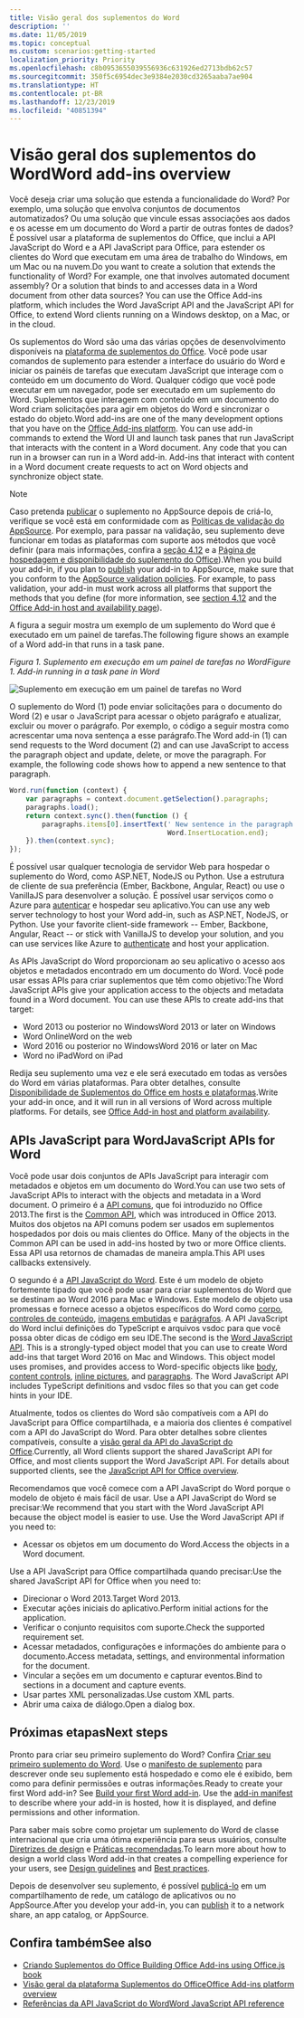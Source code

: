 ```yaml
---
title: Visão geral dos suplementos do Word
description: ''
ms.date: 11/05/2019
ms.topic: conceptual
ms.custom: scenarios:getting-started
localization_priority: Priority
ms.openlocfilehash: c8b0953655039556936c631926ed2713bdb62c57
ms.sourcegitcommit: 350f5c6954dec3e9384e2030cd3265aaba7ae904
ms.translationtype: HT
ms.contentlocale: pt-BR
ms.lasthandoff: 12/23/2019
ms.locfileid: "40851394"
---
```

# <a name="word-add-ins-overview"></a><span data-ttu-id="4e526-102">Visão geral dos suplementos do Word</span><span class="sxs-lookup"><span data-stu-id="4e526-102">Word add-ins overview</span></span>

<span data-ttu-id="4e526-p101">Você deseja criar uma solução que estenda a funcionalidade do Word? Por exemplo, uma solução que envolva conjuntos de documentos automatizados? Ou uma solução que vincule essas associações aos dados e os acesse em um documento do Word a partir de outras fontes de dados? É possível usar a plataforma de suplementos do Office, que inclui a API JavaScript do Word e a API JavaScript para Office, para estender os clientes do Word que executam em uma área de trabalho do Windows, em um Mac ou na nuvem.</span><span class="sxs-lookup"><span data-stu-id="4e526-p101">Do you want to create a solution that extends the functionality of Word? For example, one that involves automated document assembly? Or a solution that binds to and accesses data in a Word document from other data sources? You can use the Office Add-ins platform, which includes the Word JavaScript API and the JavaScript API for Office, to extend Word clients running on a Windows desktop, on a Mac, or in the cloud.</span></span>

<span data-ttu-id="4e526-p102">Os suplementos do Word são uma das várias opções de desenvolvimento disponíveis na [plataforma de suplementos do Office](../overview/office-add-ins.md). Você pode usar comandos de suplemento para estender a interface do usuário do Word e iniciar os painéis de tarefas que executam JavaScript que interage com o conteúdo em um documento do Word. Qualquer código que você pode executar em um navegador, pode ser executado em um suplemento do Word. Suplementos que interagem com conteúdo em um documento do Word criam solicitações para agir em objetos do Word e sincronizar o estado do objeto.</span><span class="sxs-lookup"><span data-stu-id="4e526-p102">Word add-ins are one of the many development options that you have on the [Office Add-ins platform](../overview/office-add-ins.md). You can use add-in commands to extend the Word UI and launch task panes that run JavaScript that interacts with the content in a Word document. Any code that you can run in a browser can run in a Word add-in. Add-ins that interact with content in a Word document create requests to act on Word objects and synchronize object state.</span></span> 

> [!NOTE]
> <span data-ttu-id="4e526-p103">Caso pretenda [publicar](../publish/publish.md) o suplemento no AppSource depois de criá-lo, verifique se você está em conformidade com as [Políticas de validação do AppSource](/office/dev/store/validation-policies). Por exemplo, para passar na validação, seu suplemento deve funcionar em todas as plataformas com suporte aos métodos que você definir (para mais informações, confira a [seção 4.12](/office/dev/store/validation-policies#4-apps-and-add-ins-behave-predictably) e a [Página de hospedagem e disponibilidade do suplemento do Office](../overview/office-add-in-availability.md)).</span><span class="sxs-lookup"><span data-stu-id="4e526-p103">When you build your add-in, if you plan to [publish](../publish/publish.md) your add-in to AppSource, make sure that you conform to the [AppSource validation policies](/office/dev/store/validation-policies). For example, to pass validation, your add-in must work across all platforms that support the methods that you define (for more information, see [section 4.12](/office/dev/store/validation-policies#4-apps-and-add-ins-behave-predictably) and the [Office Add-in host and availability page](../overview/office-add-in-availability.md)).</span></span>

<span data-ttu-id="4e526-113">A figura a seguir mostra um exemplo de um suplemento do Word que é executado em um painel de tarefas.</span><span class="sxs-lookup"><span data-stu-id="4e526-113">The following figure shows an example of a Word add-in that runs in a task pane.</span></span>

<span data-ttu-id="4e526-114">*Figura 1. Suplemento em execução em um painel de tarefas no Word*</span><span class="sxs-lookup"><span data-stu-id="4e526-114">*Figure 1. Add-in running in a task pane in Word*</span></span>

![Suplemento em execução em um painel de tarefas no Word](../images/word-add-in-show-host-client.png)

<span data-ttu-id="4e526-p104">O suplemento do Word (1) pode enviar solicitações para o documento do Word (2) e usar o JavaScript para acessar o objeto parágrafo e atualizar, excluir ou mover o parágrafo. Por exemplo, o código a seguir mostra como acrescentar uma nova sentença a esse parágrafo.</span><span class="sxs-lookup"><span data-stu-id="4e526-p104">The Word add-in (1) can send requests to the Word document (2) and can use JavaScript to access the paragraph object and update, delete, or move the paragraph. For example, the following code shows how to append a new sentence to that paragraph.</span></span>

```js
Word.run(function (context) {
    var paragraphs = context.document.getSelection().paragraphs;
    paragraphs.load();
    return context.sync().then(function () {
        paragraphs.items[0].insertText(' New sentence in the paragraph.',
                                       Word.InsertLocation.end);
    }).then(context.sync);
});

```

<span data-ttu-id="4e526-p105">É possível usar qualquer tecnologia de servidor Web para hospedar o suplemento do Word, como ASP.NET, NodeJS ou Python. Use a estrutura de cliente de sua preferência (Ember, Backbone, Angular, React) ou use o VanillaJS para desenvolver a solução. É possível usar serviços como o Azure para [autenticar](../develop/overview-authn-authz.md) e hospedar seu aplicativo.</span><span class="sxs-lookup"><span data-stu-id="4e526-p105">You can use any web server technology to host your Word add-in, such as ASP.NET, NodeJS, or Python. Use your favorite client-side framework -- Ember, Backbone, Angular, React -- or stick with VanillaJS to develop your solution, and you can use services like Azure to [authenticate](../develop/overview-authn-authz.md) and host your application.</span></span>

<span data-ttu-id="4e526-p106">As APIs JavaScript do Word proporcionam ao seu aplicativo o acesso aos objetos e metadados encontrado em um documento do Word. Você pode usar essas APIs para criar suplementos que têm como objetivo:</span><span class="sxs-lookup"><span data-stu-id="4e526-p106">The Word JavaScript APIs give your application access to the objects and metadata found in a Word document. You can use these APIs to create add-ins that target:</span></span>

* <span data-ttu-id="4e526-122">Word 2013 ou posterior no Windows</span><span class="sxs-lookup"><span data-stu-id="4e526-122">Word 2013 or later on Windows</span></span>
* <span data-ttu-id="4e526-123">Word Online</span><span class="sxs-lookup"><span data-stu-id="4e526-123">Word on the web</span></span>
* <span data-ttu-id="4e526-124">Word 2016 ou posterior no Windows</span><span class="sxs-lookup"><span data-stu-id="4e526-124">Word 2016 or later on Mac</span></span>
* <span data-ttu-id="4e526-125">Word no iPad</span><span class="sxs-lookup"><span data-stu-id="4e526-125">Word on iPad</span></span>

<span data-ttu-id="4e526-p107">Redija seu suplemento uma vez e ele será executado em todas as versões do Word em várias plataformas. Para obter detalhes, consulte [Disponibilidade de Suplementos do Office em hosts e plataformas](../overview/office-add-in-availability.md).</span><span class="sxs-lookup"><span data-stu-id="4e526-p107">Write your add-in once, and it will run in all versions of Word across multiple platforms. For details, see [Office Add-in host and platform availability](../overview/office-add-in-availability.md).</span></span>

## <a name="javascript-apis-for-word"></a><span data-ttu-id="4e526-128">APIs JavaScript para Word</span><span class="sxs-lookup"><span data-stu-id="4e526-128">JavaScript APIs for Word</span></span>

<span data-ttu-id="4e526-129">Você pode usar dois conjuntos de APIs JavaScript para interagir com metadados e objetos em um documento do Word.</span><span class="sxs-lookup"><span data-stu-id="4e526-129">You can use two sets of JavaScript APIs to interact with the objects and metadata in a Word document.</span></span> <span data-ttu-id="4e526-130">O primeiro é a [API comuns](/javascript/api/office), que foi introduzido no Office 2013.</span><span class="sxs-lookup"><span data-stu-id="4e526-130">The first is the [Common API](/javascript/api/office), which was introduced in Office 2013.</span></span> <span data-ttu-id="4e526-131">Muitos dos objetos na API comuns podem ser usados em suplementos hospedados por dois ou mais clientes do Office. </span><span class="sxs-lookup"><span data-stu-id="4e526-131">Many of the objects in the Common API can be used in add-ins hosted by two or more Office clients.</span></span> <span data-ttu-id="4e526-132">Essa API usa retornos de chamadas de maneira ampla.</span><span class="sxs-lookup"><span data-stu-id="4e526-132">This API uses callbacks extensively.</span></span>

<span data-ttu-id="4e526-p109">O segundo é a [API JavaScript do Word](/javascript/api/word). Este é um modelo de objeto fortemente tipado que você pode usar para criar suplementos do Word que se destinam ao Word 2016 para Mac e Windows. Este modelo de objeto usa promessas e fornece acesso a objetos específicos do Word como [corpo](/javascript/api/word/word.body), [controles de conteúdo](/javascript/api/word/word.contentcontrol), [imagens embutidas](/javascript/api/word/word.inlinepicture) e [parágrafos](/javascript/api/word/word.paragraph). A API JavaScript do Word inclui definições do TypeScript e arquivos vsdoc para que você possa obter dicas de código em seu IDE.</span><span class="sxs-lookup"><span data-stu-id="4e526-p109">The second is the [Word JavaScript API](/javascript/api/word). This is a strongly-typed object model that you can use to create Word add-ins that target Word 2016 on Mac and Windows. This object model uses promises, and provides access to Word-specific objects like [body](/javascript/api/word/word.body), [content controls](/javascript/api/word/word.contentcontrol), [inline pictures](/javascript/api/word/word.inlinepicture), and [paragraphs](/javascript/api/word/word.paragraph). The Word JavaScript API includes TypeScript definitions and vsdoc files so that you can get code hints in your IDE.</span></span>

<span data-ttu-id="4e526-p110">Atualmente, todos os clientes do Word são compatíveis com a API do JavaScript para Office compartilhada, e a maioria dos clientes é compatível com a API do JavaScript do Word. Para obter detalhes sobre clientes compatíveis, consulte a [visão geral da API do JavaScript do Office](../overview/office-add-in-availability.md).</span><span class="sxs-lookup"><span data-stu-id="4e526-p110">Currently, all Word clients support the shared JavaScript API for Office, and most clients support the Word JavaScript API. For details about supported clients, see the [JavaScript API for Office overview](../overview/office-add-in-availability.md).</span></span>

<span data-ttu-id="4e526-p111">Recomendamos que você comece com a API JavaScript do Word porque o modelo de objeto é mais fácil de usar. Use a API JavaScript do Word se precisar:</span><span class="sxs-lookup"><span data-stu-id="4e526-p111">We recommend that you start with the Word JavaScript API because the object model is easier to use. Use the Word JavaScript API if you need to:</span></span>

* <span data-ttu-id="4e526-141">Acessar os objetos em um documento do Word.</span><span class="sxs-lookup"><span data-stu-id="4e526-141">Access the objects in a Word document.</span></span>

<span data-ttu-id="4e526-142">Use a API JavaScript para Office compartilhada quando precisar:</span><span class="sxs-lookup"><span data-stu-id="4e526-142">Use the shared JavaScript API for Office when you need to:</span></span>

* <span data-ttu-id="4e526-143">Direcionar o Word 2013.</span><span class="sxs-lookup"><span data-stu-id="4e526-143">Target Word 2013.</span></span>
* <span data-ttu-id="4e526-144">Executar ações iniciais do aplicativo.</span><span class="sxs-lookup"><span data-stu-id="4e526-144">Perform initial actions for the application.</span></span>
* <span data-ttu-id="4e526-145">Verificar o conjunto requisitos com suporte.</span><span class="sxs-lookup"><span data-stu-id="4e526-145">Check the supported requirement set.</span></span>
* <span data-ttu-id="4e526-146">Acessar metadados, configurações e informações do ambiente para o documento.</span><span class="sxs-lookup"><span data-stu-id="4e526-146">Access metadata, settings, and environmental information for the document.</span></span>
* <span data-ttu-id="4e526-147">Vincular a seções em um documento e capturar eventos.</span><span class="sxs-lookup"><span data-stu-id="4e526-147">Bind to sections in a document and capture events.</span></span>
* <span data-ttu-id="4e526-148">Usar partes XML personalizadas.</span><span class="sxs-lookup"><span data-stu-id="4e526-148">Use custom XML parts.</span></span>
* <span data-ttu-id="4e526-149">Abrir uma caixa de diálogo.</span><span class="sxs-lookup"><span data-stu-id="4e526-149">Open a dialog box.</span></span>

## <a name="next-steps"></a><span data-ttu-id="4e526-150">Próximas etapas</span><span class="sxs-lookup"><span data-stu-id="4e526-150">Next steps</span></span>

<span data-ttu-id="4e526-p112">Pronto para criar seu primeiro suplemento do Word? Confira [Criar seu primeiro suplemento do Word](word-add-ins.md). Use o [manifesto de suplemento](../develop/add-in-manifests.md) para descrever onde seu suplemento está hospedado e como ele é exibido, bem como para definir permissões e outras informações.</span><span class="sxs-lookup"><span data-stu-id="4e526-p112">Ready to create your first Word add-in? See [Build your first Word add-in](word-add-ins.md). Use the [add-in manifest](../develop/add-in-manifests.md) to describe where your add-in is hosted, how it is displayed, and define permissions and other information.</span></span>

<span data-ttu-id="4e526-154">Para saber mais sobre como projetar um suplemento do Word de classe internacional que cria uma ótima experiência para seus usuários, consulte [Diretrizes de design](../design/add-in-design.md) e [Práticas recomendadas](../concepts/add-in-development-best-practices.md).</span><span class="sxs-lookup"><span data-stu-id="4e526-154">To learn more about how to design a world class Word add-in that creates a compelling experience for your users, see [Design guidelines](../design/add-in-design.md) and [Best practices](../concepts/add-in-development-best-practices.md).</span></span>

<span data-ttu-id="4e526-155">Depois de desenvolver seu suplemento, é possível [publicá-lo](../publish/publish.md) em um compartilhamento de rede, um catálogo de aplicativos ou no AppSource.</span><span class="sxs-lookup"><span data-stu-id="4e526-155">After you develop your add-in, you can [publish](../publish/publish.md) it to a network share, an app catalog, or AppSource.</span></span>

## <a name="see-also"></a><span data-ttu-id="4e526-156">Confira também</span><span class="sxs-lookup"><span data-stu-id="4e526-156">See also</span></span>

* [<span data-ttu-id="4e526-157">Criando Suplementos do Office </span><span class="sxs-lookup"><span data-stu-id="4e526-157">Building Office Add-ins using Office.js book</span></span>](../overview/office-add-ins-fundamentals.md)
* [<span data-ttu-id="4e526-158">Visão geral da plataforma Suplementos do Office</span><span class="sxs-lookup"><span data-stu-id="4e526-158">Office Add-ins platform overview</span></span>](../overview/office-add-ins.md)
* [<span data-ttu-id="4e526-159">Referências da API JavaScript do Word</span><span class="sxs-lookup"><span data-stu-id="4e526-159">Word JavaScript API reference</span></span>](/office/dev/add-ins/reference/overview/word-add-ins-reference-overview)
